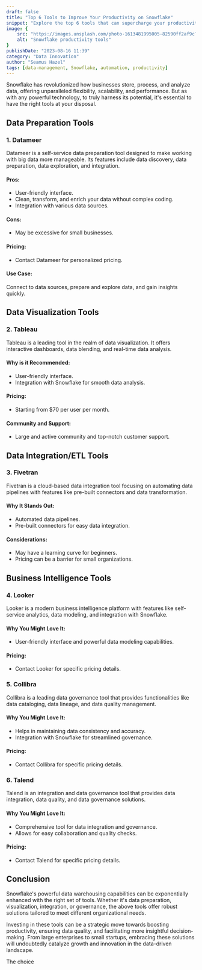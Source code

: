```yaml
---
draft: false
title: "Top 6 Tools to Improve Your Productivity on Snowflake"
snippet: "Explore the top 6 tools that can supercharge your productivity when working with Snowflake, including data preparation, visualization, integration, and business intelligence tools."
image: {
    src: "https://images.unsplash.com/photo-1613481995005-82590ff2af9c?ixlib=rb-4.0.3&ixid=M3wxMjA3fDB8MHxwaG90by1wYWdlfHx8fGVufDB8fHx8fA%3D%3D&auto=format&fit=crop&w=886&q=80",
    alt: "Snowflake productivity tools"
}
publishDate: "2023-08-16 11:39"
category: "Data Innovation"
author: "Seamus Hazel"
tags: [data-management, Snowflake, automation, productivity]
---
```


Snowflake has revolutionized how businesses store, process, and analyze data, offering unparalleled flexibility, scalability, and performance. But as with any powerful technology, to truly harness its potential, it's essential to have the right tools at your disposal.

## Data Preparation Tools

### 1. Datameer

Datameer is a self-service data preparation tool designed to make working with big data more manageable. Its features include data discovery, data preparation, data exploration, and integration.

#### Pros:
- User-friendly interface.
- Clean, transform, and enrich your data without complex coding.
- Integration with various data sources.

#### Cons:
- May be excessive for small businesses.

#### Pricing:
- Contact Datameer for personalized pricing.

#### Use Case:
Connect to data sources, prepare and explore data, and gain insights quickly.

## Data Visualization Tools

### 2. Tableau

Tableau is a leading tool in the realm of data visualization. It offers interactive dashboards, data blending, and real-time data analysis.

#### Why is it Recommended:
- User-friendly interface.
- Integration with Snowflake for smooth data analysis.

#### Pricing:
- Starting from $70 per user per month.

#### Community and Support:
- Large and active community and top-notch customer support.

## Data Integration/ETL Tools

### 3. Fivetran

Fivetran is a cloud-based data integration tool focusing on automating data pipelines with features like pre-built connectors and data transformation.

#### Why It Stands Out:
- Automated data pipelines.
- Pre-built connectors for easy data integration.

#### Considerations:
- May have a learning curve for beginners.
- Pricing can be a barrier for small organizations.

## Business Intelligence Tools

### 4. Looker

Looker is a modern business intelligence platform with features like self-service analytics, data modeling, and integration with Snowflake.

#### Why You Might Love It:
- User-friendly interface and powerful data modeling capabilities.

#### Pricing:
- Contact Looker for specific pricing details.

### 5. Collibra

Collibra is a leading data governance tool that provides functionalities like data cataloging, data lineage, and data quality management.

#### Why You Might Love It:
- Helps in maintaining data consistency and accuracy.
- Integration with Snowflake for streamlined governance.

#### Pricing:
- Contact Collibra for specific pricing details.

### 6. Talend

Talend is an integration and data governance tool that provides data integration, data quality, and data governance solutions.

#### Why You Might Love It:
- Comprehensive tool for data integration and governance.
- Allows for easy collaboration and quality checks.

#### Pricing:
- Contact Talend for specific pricing details.

## Conclusion

Snowflake's powerful data warehousing capabilities can be exponentially enhanced with the right set of tools. Whether it's data preparation, visualization, integration, or governance, the above tools offer robust solutions tailored to meet different organizational needs.

Investing in these tools can be a strategic move towards boosting productivity, ensuring data quality, and facilitating more insightful decision-making. From large enterprises to small startups, embracing these solutions will undoubtedly catalyze growth and innovation in the data-driven landscape.

The choice
